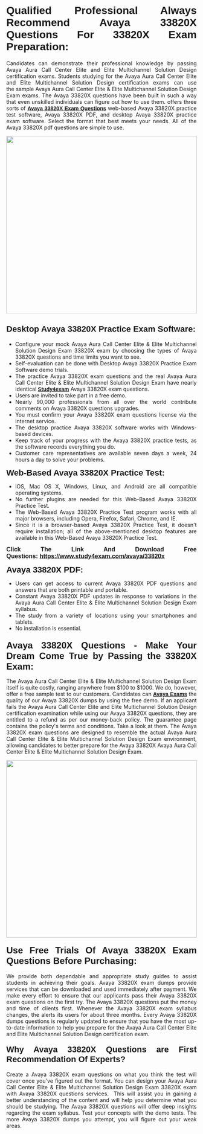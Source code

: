 <h1 style="text-align: justify;"><span style="font-family:Verdana,Geneva,sans-serif;"><strong>Qualified Professional Always Recommend Avaya 33820X Questions For 33820X Exam Preparation:</strong></span></h1>

<p style="text-align: justify;">Candidates can demonstrate their professional knowledge by passing Avaya Aura Call Center Elite and Elite Multichannel Solution Design certification exams. Students studying for the Avaya Aura Call Center Elite and Elite Multichannel Solution Design certification exams can use the sample Avaya Aura Call Center Elite & Elite Multichannel Solution Design Exam exams. The Avaya 33820X questions have been built in such a way that even unskilled individuals can figure out how to use them. offers three sorts of <a href="https://www.study4exam.com/avaya/33820x" target="_blank"><span style="font-family:Verdana,Geneva,sans-serif;"><strong>Avaya 33820X Exam Questions</strong></span></a> web-based Avaya 33820X practice test software, Avaya 33820X PDF, and desktop Avaya 33820X practice exam software. Select the format that best meets your needs. All of the Avaya 33820X pdf questions are simple to use.</p>

<p style="text-align: justify;"><a href="https://www.study4exam.com/avaya/33820x" target="_blank"><img alt="" src="https://www.thequestionanswers.com/wp-content/uploads/2022/02/imgpsh_fullsize_anim-1.webp" style="width: 100%; height: 470px;" /></a></p>

<h2 style="text-align: justify;"><span style="font-family:Verdana,Geneva,sans-serif;"><strong><span style="font-size:22px;">Desktop Avaya 33820X Practice Exam Software:</span></strong></span></h2>

<ul>
	<li style="text-align: justify;">Configure your mock Avaya Aura Call Center Elite & Elite Multichannel Solution Design Exam 33820X exam by choosing the types of Avaya 33820X questions and time limits you want to see.</li>
	<li style="text-align: justify;">Self-evaluation can be done with Desktop Avaya 33820X Practice Exam Software demo trials.</li>
	<li style="text-align: justify;">The practice Avaya 33820X exam questions and the real Avaya Aura Call Center Elite & Elite Multichannel Solution Design Exam have nearly identical <a href="https://www.study4exam.com/" target="_blank"><span style="font-family:Verdana,Geneva,sans-serif;"><strong>Study4exam</strong></span></a> Avaya 33820X exam questions.</li>
	<li style="text-align: justify;">Users are invited to take part in a free demo.</li>
	<li style="text-align: justify;">Nearly 90,000 professionals from all over the world contribute comments on Avaya 33820X questions upgrades.</li>
	<li style="text-align: justify;">You must confirm your Avaya 33820X exam questions license via the internet service.</li>
	<li style="text-align: justify;">The desktop practice Avaya 33820X software works with Windows-based devices.</li>
	<li style="text-align: justify;">Keep track of your progress with the Avaya 33820X practice tests, as the software records everything you do.</li>
	<li style="text-align: justify;">Customer care representatives are available seven days a week, 24 hours a day to solve your problems.</li>
</ul>

<p style="text-align: justify;"><strong><span style="font-size:22px;"><span style="font-family:Verdana,Geneva,sans-serif;">Web-Based Avaya 33820X Practice Test:</span></span></strong></p>

<ul>
	<li style="text-align: justify;">iOS, Mac OS X, Windows, Linux, and Android are all compatible operating systems.</li>
	<li style="text-align: justify;">No further plugins are needed for this Web-Based Avaya 33820X Practice Test.</li>
	<li style="text-align: justify;">The Web-Based Avaya 33820X Practice Test program works with all major browsers, including Opera, Firefox, Safari, Chrome, and IE.</li>
	<li style="text-align: justify;">Since it is a browser-based Avaya 33820X Practice Test, it doesn't require installation; all of the above-mentioned desktop features are available in this Web-Based Avaya 33820X Practice Test.</li>
</ul>

<p style="text-align: justify;"><span style="font-size:16px;"><span style="font-family:Tahoma,Geneva,sans-serif;"><strong>Click The Link And Download Free Questions:</strong> <strong><a href="https://www.study4exam.com/avaya/33820x" target="_blank">https://www.study4exam.com/avaya/33820x</a></strong></span></span></p>

<p style="text-align: justify;"><strong><span style="font-size:22px;"><span style="font-family:Verdana,Geneva,sans-serif;">Avaya 33820X PDF:</span></span></strong></p>

<ul>
	<li style="text-align: justify;">Users can get access to current Avaya 33820X PDF questions and answers that are both printable and portable.</li>
	<li style="text-align: justify;">Constant Avaya 33820X PDF updates in response to variations in the Avaya Aura Call Center Elite & Elite Multichannel Solution Design Exam syllabus.</li>
	<li style="text-align: justify;">The study from a variety of locations using your smartphones and tablets.</li>
	<li style="text-align: justify;">No installation is essential.</li>
</ul>

<h3 style="text-align: justify;"><span style="font-family:Verdana,Geneva,sans-serif;"><strong><span style="font-size:24px;">Avaya 33820X Questions - Make Your Dream Come True by Passing the 33820X Exam:</span></strong></span></h3>

<p style="text-align: justify;">The Avaya Aura Call Center Elite & Elite Multichannel Solution Design Exam itself is quite costly, ranging anywhere from $100 to $1000. We do, however, offer a free sample test to our customers. Candidates can <a href="https://www.study4exam.com/avaya-exams" target="_blank"><span style="font-family:Verdana,Geneva,sans-serif;"><strong>Avaya Exams</strong></span></a> the quality of our Avaya 33820X dumps by using the free demo. If an applicant fails the Avaya Aura Call Center Elite and Elite Multichannel Solution Design certification examination while using our Avaya 33820X questions, they are entitled to a refund as per our money-back policy. The guarantee page contains the policy's terms and conditions. Take a look at them. The Avaya 33820X exam questions are designed to resemble the actual Avaya Aura Call Center Elite & Elite Multichannel Solution Design Exam environment, allowing candidates to better prepare for the Avaya 33820X Avaya Aura Call Center Elite & Elite Multichannel Solution Design Exam.</p>

<p style="text-align: center;"><a href="https://www.study4exam.com/avaya/33820x" target="_blank"><img alt="" src="https://www.thequestionanswers.com/wp-content/uploads/2022/02/imgpsh_fullsize_anim.webp" style="width: 100%; height: 470px;" /></a></p>

<h4 style="text-align: justify;"><span style="font-family:Verdana,Geneva,sans-serif;"><strong><span style="font-size:24px;">Use Free Trials Of Avaya 33820X Exam Questions Before Purchasing:</span></strong></span></h4>

<p style="text-align: justify;">We provide both dependable and appropriate study guides to assist students in achieving their goals. Avaya 33820X exam dumps provide services that can be downloaded and used immediately after payment. We make every effort to ensure that our applicants pass their Avaya 33820X exam questions on the first try. The Avaya 33820X questions put the money and time of clients first. Whenever the Avaya 33820X exam syllabus changes, the alerts its users for about three months. Every Avaya 33820X dumps questions is regularly updated to ensure that you have the most up-to-date information to help you prepare for the Avaya Aura Call Center Elite and Elite Multichannel Solution Design certification exam.</p>

<h4 style="text-align: justify;"><strong><span style="font-family:Verdana,Geneva,sans-serif;"><span style="font-size:22px;">Why Avaya 33820X Questions are First Recommendation Of Experts?</span></span></strong></h4>

<p style="text-align: justify;">Create a Avaya 33820X exam questions on what you think the test will cover once you've figured out the format. You can design your Avaya Aura Call Center Elite & Elite Multichannel Solution Design Exam 33820X exam with Avaya 33820X questions services.  This will assist you in gaining a better understanding of the content and will help you determine what you should be studying. The Avaya 33820X questions will offer deep insights regarding the exam syllabus. Test your concepts with the demo tests. The more Avaya 33820X dumps you attempt, you will figure out your weak areas. </p>
